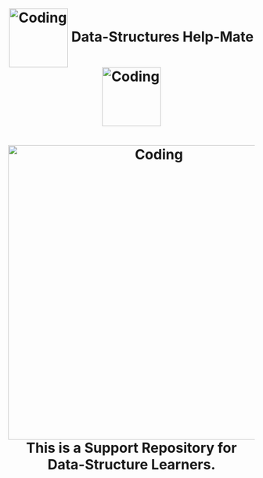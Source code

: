 <h1 align="center"> <img align="center" alt="Coding" width="120" src="https://i.pinimg.com/originals/9b/a4/6e/9ba46e85c9a182514da84c94725bf412.gif"> Data-Structures Help-Mate <img align="center" alt="Coding" width="120" src="https://i.pinimg.com/originals/9b/a4/6e/9ba46e85c9a182514da84c94725bf412.gif"></h1>


<h1 align="center"> <img align="right" alt="Coding" width="600" src="https://i.pinimg.com/originals/ca/40/a8/ca40a8154a0853dcfe2e1eaa451579fc.gif"></h1>


<h1 align="center"> This is a Support Repository for Data-Structure Learners.</h1>

